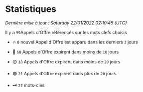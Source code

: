 # Statistiques


_Dernière mise à jour : Saturday 22/01/2022 02:10:45 (UTC)_ 

Il y a `99`Appels d'Offre référencés sur les mots clefs choisis

- 🔥 `0` nouvel Appel d'Offre est apparu dans les derniers `3` jours
- 🔴  `60` Appels d'Offre expirent dans moins de `10` jours
- 🟡  `18` Appels d'Offre expirent dans moins de `20` jours
- 🟢  `21` Appels d'Offre expirent dans plus de `20` jours

- 🗝 `27` mots-clés